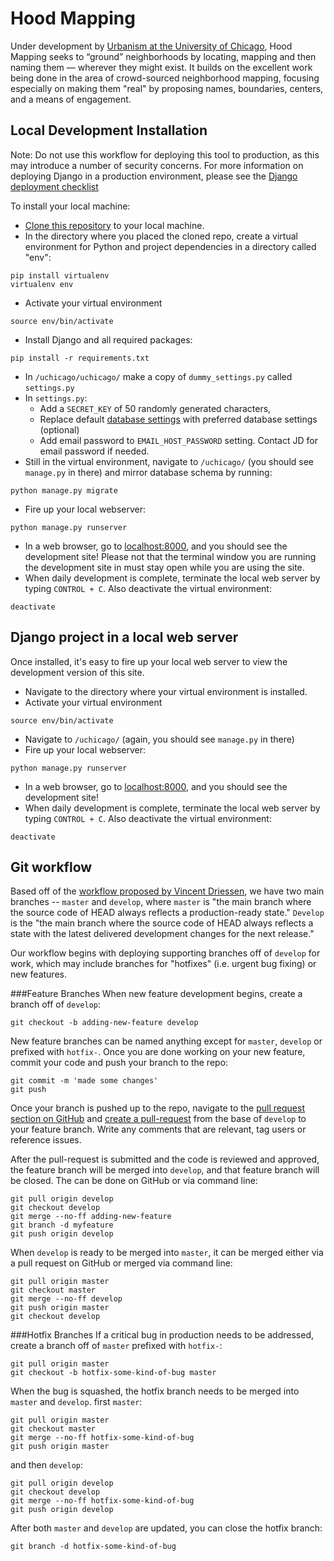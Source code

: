 # Hood Mapping
Under development by [Urbanism at the University of Chicago](http://urbanism.uchicago.edu/), Hood Mapping seeks to “ground” neighborhoods by locating, mapping and then naming them — wherever they might exist. It builds on the excellent work being done in the area of crowd-sourced neighborhood mapping, focusing especially on making them "real" by proposing names, boundaries, centers, and a means of engagement.

## Local Development Installation
Note: Do not use this workflow for deploying this tool to production, as this may introduce a number of security concerns. For more information on deploying Django in a production environment, please see the [Django deployment checklist](https://docs.djangoproject.com/en/1.10/howto/deployment/checklist/)

To install your local machine:
* [Clone this repository](https://git-scm.com/book/en/v2/Git-Basics-Getting-a-Git-Repository#Cloning-an-Existing-Repository) to your local machine.
* In the directory where you placed the cloned repo, create a virtual environment for Python and project dependencies in a directory called "env":
```shell
pip install virtualenv 
virtualenv env
```
* Activate your virtual environment
```shell
source env/bin/activate
```
* Install Django and all required packages:
```shell
pip install -r requirements.txt
```
* In ```/uchicago/uchicago/``` make a copy of ```dummy_settings.py``` called ```settings.py```
* In ```settings.py```:
  * Add a ```SECRET_KEY``` of 50 randomly generated characters,
  * Replace default [database settings](https://docs.djangoproject.com/en/1.10/ref/settings/#databases) with preferred database settings (optional) 
  * Add email password to ```EMAIL_HOST_PASSWORD``` setting. Contact JD for email password if needed.
* Still in the virtual environment, navigate to ```/uchicago/``` (you should see ```manage.py``` in there) and mirror database schema by running:
```shell
python manage.py migrate
```
* Fire up your local webserver:
```shell
python manage.py runserver
```
* In a web browser, go to [localhost:8000](http://localhost:8000/), and you should see the development site! Please not that the terminal window you are running the development site in must stay open while you are using the site.
* When daily development is complete, terminate the local web server by typing ```CONTROL + C```. Also deactivate the virtual environment:
```shell
deactivate
```

## Django project in a local web server
Once installed, it's easy to fire up your local web server to view the development version of this site.
* Navigate to the directory where your virtual environment is installed.
* Activate your virtual environment
```shell
source env/bin/activate
```
* Navigate to ```/uchicago/``` (again, you should see ```manage.py``` in there) 
* Fire up your local webserver:
```shell
python manage.py runserver
```
* In a web browser, go to [localhost:8000](http://localhost:8000/), and you should see the development site! 
* When daily development is complete, terminate the local web server by typing ```CONTROL + C```. Also deactivate the virtual environment:
```shell
deactivate
```

## Git workflow
Based off of the [workflow proposed by Vincent Driessen](http://nvie.com/posts/a-successful-git-branching-model/), we have two main branches -- `master` and `develop`, where `master` is "the main branch where the source code of HEAD always reflects a production-ready state." `Develop` is the "the main branch where the source code of HEAD always reflects a state with the latest delivered development changes for the next release."

Our workflow begins with deploying supporting branches off of `develop` for work, which may include branches for "hotfixes" (i.e. urgent bug fixing) or new features. 

###Feature Branches
When new feature development begins, create a branch off of `develop`:

    git checkout -b adding-new-feature develop

New feature branches can be named anything except for `master`, `develop` or prefixed with `hotfix-`. Once you are done working on your new feature, commit your code and push your branch to the repo:

    git commit -m 'made some changes'
    git push

Once your branch is pushed up to the repo, navigate to the [pull request section on GitHub](https://github.com/NiJeLorg/TransitCenter/compare) and [create a pull-request](https://help.github.com/articles/creating-a-pull-request/) from the base of `develop` to your feature branch. Write any comments that are relevant, tag users or reference issues.  

After the pull-request is submitted and the code is reviewed and approved, the feature branch will be merged into `develop`, and that feature branch will be closed. The can be done on GitHub or via command line:

    git pull origin develop
    git checkout develop
    git merge --no-ff adding-new-feature
    git branch -d myfeature
    git push origin develop

When `develop` is ready to be merged into `master`, it can be merged either via a pull request on GitHub or merged via command line:

    git pull origin master
    git checkout master
    git merge --no-ff develop
    git push origin master
    git checkout develop

###Hotfix Branches
If a critical bug in production needs to be addressed, create a branch off of `master` prefixed with `hotfix-`:
  
    git pull origin master
    git checkout -b hotfix-some-kind-of-bug master

When the bug is squashed, the hotfix branch needs to be merged into `master` and `develop`. first `master`:

    git pull origin master
    git checkout master
    git merge --no-ff hotfix-some-kind-of-bug
    git push origin master

and then `develop`:
    
    git pull origin develop
    git checkout develop
    git merge --no-ff hotfix-some-kind-of-bug
    git push origin develop

After both `master` and `develop` are updated, you can close the hotfix branch:

    git branch -d hotfix-some-kind-of-bug

